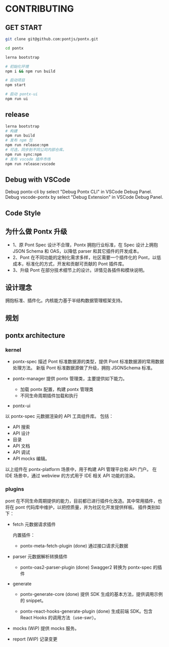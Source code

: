 # CONTRIBUTING

## GET START

```sh
git clone git@github.com:pontjs/pontx.git

cd pontx

lerna bootstrap

# 初始化环境
npm i && npm run build

# 启动项目
npm start

# 启动 pontx-ui
npm run ui
```

## release

```sh
lerna bootstrap
# 构建
npm run build
# 发布 npm 包
npm run release:npm
# 可选，同步到不同公司内部仓库。
npm run sync:npm
# 发布 vscode 插件市场
npm run release:vscode
```

## Debug with VSCode

Debug pontx-cli by select "Debug Pontx CLI" in VSCode Debug Panel.
Debug vscode-pontx by select "Debug Extension" in VSCode Debug Panel.

## Code Style

## 为什么做 Pontx 升级

- 1、原 Pont Spec 设计不合理，Pontx 拥抱行业标准，在 Spec 设计上拥抱 JSON Schema 和 OAS，以降低 parser 和其它插件的开发成本。
- 2、Pont 在不同功能的定制化需求多样，社区需要一个插件化的 Pont，以低成本，标准化的方式，开发和贡献可贡献的 Pont 插件库。
- 3、升级 Pont 在部分技术细节上的设计。详情见各插件和模块说明。

## 设计理念

拥抱标准、插件化。内核能力基于半结构数据管理框架支持。

## 规划

## pontx architecture

### kernel

- pontx-spec
  描述 Pont 标准数据源的类型，提供 Pont 标准数据源的常用数据处理方法。
  新版 Pont 标准数据源做了升级，拥抱 JSONSchema 标准。

- pontx-manager
  提供 pontx 管理类，主要提供如下能力。

  * 加载 pontx 配置，构建 pontx 管理类
  * 不同生命周期插件加载和执行

- pontx-ui

以 pontx-spec 元数据渲染的 API 工具组件库。 包括：
* API 搜索
* API 设计
* 目录
* API 文档
* API 调试
* API mocks 编辑。

以上组件在 pontx-platform 场景中，用于构建 API 管理平台和 API 门户。
在 IDE 场景中，通过 webview 的方式用于 IDE 相关 API 功能的渲染。

### plugins

pont 在不同生命周期提供的能力，目前都已进行插件化改造。其中常用插件，也将在 pont 代码库中维护，以把控质量，并为社区化开发提供样板。
插件类别如下：

- fetch 元数据请求插件

  内置插件：

  - pontx-meta-fetch-plugin (done) 通过接口请求元数据

- parser 元数据解析转换插件

  - pontx-oas2-parser-plugin (done) Swagger2 转换为 pontx-spec 的插件

- generate

  - pontx-generate-core (done)
    提供 SDK 生成的基本方法，提供调用示例的 snippet。

  - pontx-react-hooks-generate-plugin (done)
    生成前端 SDK。包含 React Hooks 的调用方法（use-swr）。

- mocks (WiP)
  提供 mocks 服务。

- report (WIP)
  记录变更
